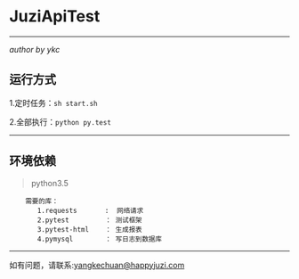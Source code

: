 # JuziApiTest #

----------
_author by ykc_

## 运行方式 ##


 1.定时任务：`sh start.sh`

 2.全部执行：`python py.test`


----------

## 环境依赖 ##

> python3.5        
        
        需要的库：
           1.requests       :  网络请求
           2.pytest         ： 测试框架
           3.pytest-html    ： 生成报表
           4.pymysql        ： 写日志到数据库

----------

如有问题，请联系:yangkechuan@happyjuzi.com

